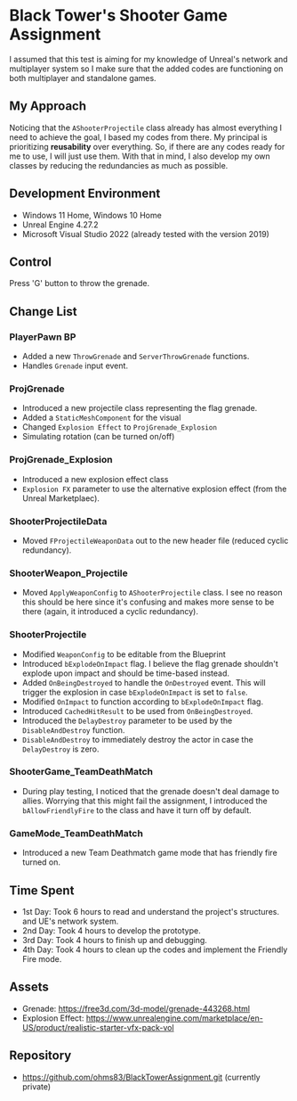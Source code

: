 # Black Tower's Shooter Game Assignment
I assumed that this test is aiming for my knowledge of Unreal's network and multiplayer system so I make sure that the added codes are functioning on both multiplayer and standalone games.

## My Approach
Noticing that the `AShooterProjectile` class already has almost everything I need to achieve the goal, I based my codes from there. My principal is prioritizing __reusability__ over everything. So, if there are any codes ready for me to use, I will just use them. With that in mind, I also develop my own classes by reducing the redundancies as much as possible.

## Development Environment
- Windows 11 Home, Windows 10 Home
- Unreal Engine 4.27.2
- Microsoft Visual Studio 2022 (already tested with the version 2019)

## Control
Press 'G' button to throw the grenade.

## Change List
### PlayerPawn BP
- Added a new `ThrowGrenade` and `ServerThrowGrenade` functions.
- Handles `Grenade` input event.
### ProjGrenade
- Introduced a new projectile class representing the flag grenade.
- Added a `StaticMeshComponent` for the visual
- Changed `Explosion Effect` to `ProjGrenade_Explosion`
- Simulating rotation (can be turned on/off)
### ProjGrenade_Explosion
- Introduced a new explosion effect class
- `Explosion FX` parameter to use the alternative explosion effect (from the Unreal Marketplaec).
### ShooterProjectileData
- Moved `FProjectileWeaponData` out to the new header file (reduced cyclic redundancy).
### ShooterWeapon_Projectile
- Moved `ApplyWeaponConfig` to `AShooterProjectile` class. I see no reason this should be here since it's confusing and makes more sense to be there (again, it introduced a cyclic redundancy).
### ShooterProjectile
- Modified `WeaponConfig` to be editable from the Blueprint
- Introduced `bExplodeOnImpact` flag. I believe the flag grenade shouldn't explode upon impact and should be time-based instead.
- Added `OnBeingDestroyed` to handle the `OnDestroyed` event. This will trigger the explosion in case `bExplodeOnImpact` is set to `false`.
- Modified `OnImpact` to function according to `bExplodeOnImpact` flag.
- Introduced `CachedHitResult` to be used from `OnBeingDestroyed`.
- Introduced the `DelayDestroy` parameter to be used by the `DisableAndDestroy` function.
- `DisableAndDestroy` to immediately destroy the actor in case the `DelayDestroy` is zero.
### ShooterGame_TeamDeathMatch
- During play testing, I noticed that the grenade doesn't deal damage to allies. Worrying that this might fail the assignment, I introduced the `bAllowFriendlyFire` to the class and have it turn off by default.
### GameMode_TeamDeathMatch
- Introduced a new Team Deathmatch game mode that has friendly fire turned on.

## Time Spent
- 1st Day: Took 6 hours to read and understand the project's structures. and UE's network system.
- 2nd Day: Took 4 hours to develop the prototype.
- 3rd Day: Took 4 hours to finish up and debugging.
- 4th Day: Took 4 hours to clean up the codes and implement the Friendly Fire mode.

## Assets
- Grenade: https://free3d.com/3d-model/grenade-443268.html
- Explosion Effect: https://www.unrealengine.com/marketplace/en-US/product/realistic-starter-vfx-pack-vol

## Repository
- https://github.com/ohms83/BlackTowerAssignment.git (currently private)